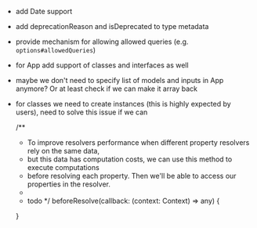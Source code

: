 * add Date support
* add deprecationReason and isDeprecated to type metadata
* provide mechanism for allowing allowed queries (e.g. `options#allowedQueries`)
* for App add support of classes and interfaces as well
* maybe we don't need to specify list of models and inputs in App anymore? Or at least check if we can make it array back
* for classes we need to create instances (this is highly expected by users), need to solve this issue if we can

  /**
   * To improve resolvers performance when different property resolvers rely on the same data,
   * but this data has computation costs, we can use this method to execute computations
   * before resolving each property. Then we'll be able to access our properties in the resolver.
   *
   * todo
   */
  beforeResolve(callback: (context: Context) => any) {

  }
  
  